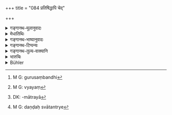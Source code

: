 +++
title = "084 प्रतिषिद्धापि चेद्"

+++

<details><summary>गङ्गानथ-मूलानुवादः</summary>

If the wife, though forbidden, drinks wine even at festivals or visits, shows and assemblies, she shall be fined six ‘Kṛṣṇalas’.—(84)
</details>

<details><summary>मेधातिथिः</summary>

**प्रतिषेधे** गुरुसंबन्धिभिः[^२३०] । अयं[^२३१] दण्डः क्षत्रियादिस्त्रीणाम् । न शास्त्रीयो ब्राह्मणीनाम् । न हि तत्र दण्डमात्रेण[^२३२] मोक्षः । किं तर्हि, महता । न च तत्राभ्युदयेषु पानाशङ्का । अप्रतिषिद्धमद्यानां तु नियमेनोत्सवसमागतानाम् आदरवती प्रवृत्तिर् दृश्यते । यां सम्यङ् निषेधत्य् **अभ्युदयेष्व् अपीति** । दण्डश् चायं भर्त्रा दीयते । सत्य् अपि राजवृत्तित्वे "स्त्रीणां भर्ता प्रभुः" इति विज्ञायते । अन्येषाम् अपि परिग्रहवतां भृत्यादिविषये कियति दण्डे स्वातन्त्र्यम्[^२३३] । **अभ्युदयः** पुत्रजन्मविवाहादय उत्सवाः । **प्रेक्षा** नटादिदर्शनम् । **समाजो** नितान्तम् अपि जनसमूहः । तत्र कुतूहलिन्या अयं दण्डः ॥ ९.८४ ॥


[^२३३]:
     M G: daṇḍaḥ svātantrye


[^२३२]:
     DK: -mātrayā


[^२३१]:
     M G: vyayaṃ


[^२३०]:
     M G: gurusaṃbandhi
</details>

<details><summary>गङ्गानथ-भाष्यानुवादः</summary>

‘*Forbidden*’,—by elders and relations.

The fine here prescribed is for the woman belonging to the *Kṣatriya* and other lower castes; and not for the

Brāhmaṇa woman, who cannot be let off by the small fine here prescribed; in her case the fine shall be a heavy one. Further, there is no chance of the latter partaking of wine at festivals. It is only the former class of women for whom wine-drinking is not entirely prohibited, who are found to give themselves to much drinking, when they come together on festive occasions; and it is in view of this that they are forbidden.

This fine is to be inflicted by the husband. Even though the inflicting of punishments in the duty of the king, yet, inasmuch as the husband is the ‘lord’ of his wife, he is regarded as competent to inflict the fine; specially as it is found that people are considered free to inflict fines upon servants and other dependents, in certain cases.

‘*Festivals*’—rejoicings in connection with the birth of a son, marriages and the like.

‘*Shows*’—theatrical and other spetacles (spectacles?).

‘*Assemblies*’—large crowds of men.

This fine is to be imposed upon the woman who evinces anxiety to visit these.—(84)
</details>

<details><summary>गङ्गानथ-टिप्पन्यः</summary>

This verse is quoted in *Vivādaratnākara* (p. 437).
</details>

<details><summary>गङ्गानथ-तुल्य-वाक्यानि</summary>

**(verses 9.77-84)  
**

See Comparative notes for [Verse 9.77].
</details>

<details><summary>भारुचिः</summary>

प्रतिषेधो मद्यपानस्य न प्रेक्षासमाजगमने । अथ वा प्रसङ्गनिवृत्त्यर्थम् । एवं च सति दण्डस्याल्पत्वाद् अप्रतिषेधे ऽस्त्य् अनुज्ञालेशो ऽभ्युदयादिना निमित्तेन । तच् च मद्यम् असुरा द्विजातिस्त्रीणां विज्ञेयम् । तथा च सति पूर्वत्राप्य् अधिवेदननिमित्तेन मद्यपान एषैव व्याख्या "मद्यपासत्यवृत्ता च" इत्य् अत्र । इतरवर्णविषयं चैतत्प्रतिषेधरूपं विज्ञेयम् ॥ ९.८४ ॥
</details>

<details><summary>Bühler</summary>

084	But she who, though having been forbidden, drinks spirituous liquor even at festivals, or goes to public spectacles or assemblies, shall be fined six krishnalas.
</details>
